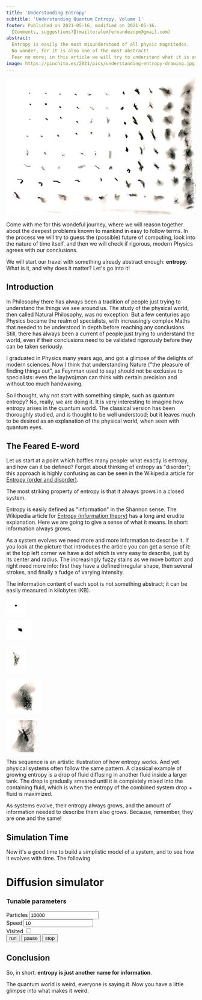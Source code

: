 ```yaml
---
title: 'Understanding Entropy'
subtitle: 'Understanding Quantum Entropy, Volume 1'
footer: Published on 2021-05-16, modified on 2021-05-16.
  [Comments, suggestions?](mailto:alexfernandeznpm@gmail.com)
abstract:
  Entropy is easily the most misunderstood of all physic magnitudes.
  No wonder, for it is also one of the most abstract!
  Fear no more; in this article we will try to understand what it is and why it matters.
image: https://pinchito.es/2021/pics/understanding-entropy-drawing.jpg
---
```


![An image with increasing entropy, from top left to bottom right.](pics/understanding-entropy-drawing.jpg "A round dot at the top left is followed by a matrix of increasingly blurry dots, with more structure and levels of depth. Source: the author.")

Come with me for this wondeful journey,
where we will reason together about the deepest problems known to mankind in easy to follow terms.
In the process we will try to guess the (possible) future of computing,
look into the nature of time itself,
and then we will check if rigorous, modern Physics agrees with our conclusions.

We will start our travel with something already abstract enough:
**entropy**.
What is it, and why does it matter?
Let's go into it!

## Introduction

In Philosophy there has always been a tradition of people just trying to understand the things we see around us.
The study of the physical world, then called Natural Philosophy, was no exception.
But a few centuries ago Physics became the realm of specialists,
with increasingly complex Maths that needed to be understood in depth before reaching any conclusions.
Still, there has always been a current of people just trying to understand the world,
even if their conclusions need to be validated rigorously before they can be taken seriously.

I graduated in Physics many years ago,
and got a glimpse of the delights of modern sciences.
Now I think that understanding Nature
("the pleasure of finding things out", as Feynman used to say)
should not be exclusive to specialists:
even the lay(wo)man can think with certain precision and without too much handwaving.

So I thought, why not start with something simple, such as quantum entropy?
No, really, we are doing it.
It is very interesting to imagine how entropy arises in the quantum world.
The classical version has been thoroughly studied, and is thought to be well understood;
but it leaves much to be desired as an explanation of the physical world,
when seen with quantum eyes.

## The Feared E-word

Let us start at a point which baffles many people:
what exactly is entropy, and how can it be defined?
Forget about thinking of entropy as "disorder";
this approach is highly confusing as can be seen in the Wikipedia article for
[Entropy (order and disorder)](https://en.wikipedia.org/wiki/Entropy_(order_and_disorder)).

The most striking property of entropy is that it always grows in a closed system.

Entropy is easily defined as "information" in the Shannon sense.
The Wikipedia article for
[Entropy (information theory)](https://en.wikipedia.org/wiki/Entropy_(information_theory))
has a long and erudite explanation.
Here we are going to give a sense of what it means.
In short: information always grows.

As a system evolves we need more and more information to describe it.
If you look at the picture that introduces the article you can get a sense of it:
at the top left corner we have a dot which is very easy to describe,
just by its center and radius.
The increasingly fuzzy stains as we move bottom and right need more info:
first they have a defined irregular shape,
then several strokes, and finally a fudge of varying intensity.

The information content of each spot is not something abstract;
it can be easily measured in kilobytes (KB).

![The first dot saved as PNG "weighs" 2.1 KB.](pics/understanding-entropy-dot.png "Round dot")

![A well-defined stain weighs 2.7 KB.](pics/understanding-entropy-stain.png "Irregular stain")

![A wider blot is at 5.2 KB.](pics/understanding-entropy-blot.png "Wider blot")

![A fuzzy stain is now 18 KB.](pics/understanding-entropy-fuzzy.png "Fuzzy stain")

![Finally, a large splotch (which merges with its surroundings) is 20.9 KB.](pics/understanding-entropy-splotch.png "Merging splotch")

This sequence is an artistic illustration of how entropy works.
And yet physical systems often follow the same pattern.
A classical example of growing entropy is a drop of fluid diffusing in another fluid inside a larger tank.
The drop is gradually smeared until it is completely mixed into the containing fluid,
which is when the entropy of the combined system drop + fluid is maximized.

As systems evolve, their entropy always grows,
and the amount of information needed to describe them also grows.
Because, remember, they are one and the same!

## Simulation Time

Now it's a good time to build a simplistic model of a system,
and to see how it evolves with time.
The following 

<script src="https://pinchito.es/diffusion-simulator/diffusion.js"></script>
<h1>Diffusion simulator</h1>
<canvas id="canvas" width="1024" height="768"></canvas>
<div id="form">
<h3>Tunable parameters</h3>
<form id="params">
<label for="particles">Particles</label>
<input type="number" id="particles" value="10000">
<br>
<label for="speed">Speed</label>
<input type="number" id="speed" value="10">
<br>
<label for="visited">Visited</label>
<input type="checkbox" id="visited" value="false">
<br>
<button id="run" type="button">run</button>
<button id="pause" type="button">pause</button>
<button id="stop" type="button">stop</button>
</form>
</div>


## Conclusion

So, in short: **entropy is just another name for information**.

The quantum world is weird,
everyone is saying it.
Now you have a little glimpse into what makes it weird.

